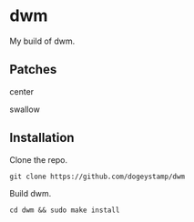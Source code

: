 # dwm
My build of dwm.
## Patches
center

swallow
## Installation
Clone the repo.

`git clone https://github.com/dogeystamp/dwm`

Build dwm.

`cd dwm && sudo make install`
